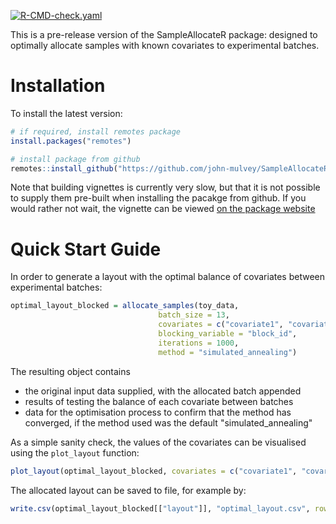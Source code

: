 <!-- badges: start -->
[![R-CMD-check.yaml](https://github.com/john-mulvey/SampleAllocateR/actions/workflows/check-standard.yaml/badge.svg)](https://github.com/john-mulvey/SampleAllocateR/actions/workflows/check-standard.yaml)
<!-- badges: end -->

This is a pre-release version of the SampleAllocateR package: designed to optimally allocate samples with known covariates to experimental batches.

# Installation
To install the latest version:
```r
# if required, install remotes package
install.packages("remotes")

# install package from github
remotes::install_github("https://github.com/john-mulvey/SampleAllocateR", build_vignettes = TRUE)
```
Note that building vignettes is currently very slow, but that it is not possible to supply them pre-built when installing the pacakge from github. If you would rather not wait, the vignette can be viewed [on the package website](https://john-mulvey.github.io/SampleAllocateR/)

# Quick Start Guide
In order to generate a layout with the optimal balance of covariates between experimental batches:
```r
optimal_layout_blocked = allocate_samples(toy_data, 
                                 batch_size = 13, 
                                 covariates = c("covariate1", "covariate2", "covariate3"),
                                 blocking_variable = "block_id",
                                 iterations = 1000,
                                 method = "simulated_annealing")
```

The resulting object contains 
- the original input data supplied, with the allocated batch appended
- results of testing the balance of each covariate between batches
- data for the optimisation process to confirm that the method has converged, if the method used was the default "simulated_annealing"

As a simple sanity check, the values of the covariates can be visualised using the `plot_layout` function:
```r
plot_layout(optimal_layout_blocked, covariates = c("covariate1", "covariate2", "covariate3"))
```

The allocated layout can be saved to file, for example by:
```r
write.csv(optimal_layout_blocked[["layout"]], "optimal_layout.csv", row.names = FALSE)
```
